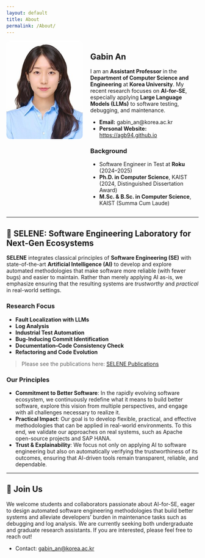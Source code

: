 ```yaml
---
layout: default
title: About
permalink: /About/
---
```


<div style="display: flex; align-items: flex-start; gap: 20px;">

  <div style="flex: 1;">
    <img src="/assets/images/gabin.png" alt="Gabin An" style="max-width:200px; border-radius:10px;" />
  </div>

  <div style="flex: 3;">
    <h2>Gabin An</h2>
    <p>
      I am an <strong>Assistant Professor</strong> in the <strong>Department of Computer Science and Engineering</strong> at <strong>Korea University</strong>.
      My recent research focuses on <strong>AI-for-SE</strong>, especially applying <strong>Large Language Models (LLMs)</strong> to software testing, debugging, and maintenance.
    </p>
    <ul>
      <li><strong>Email:</strong> gabin_an@korea.ac.kr</li>
      <li><strong>Personal Website:</strong> <a href="https://agb94.github.io">https://agb94.github.io</a></li>
    </ul>
    <h3>Background</h3>
    <ul>
      <li>Software Engineer in Test at <strong>Roku</strong> (2024–2025)</li>
      <li><strong>Ph.D. in Computer Science</strong>, KAIST (2024, Distinguished Dissertation Award)</li>
      <li><strong>M.Sc. & B.Sc. in Computer Science</strong>, KAIST (Summa Cum Laude)</li>
    </ul>
  </div>
</div>

---

## 🌙 SELENE: Software Engineering Laboratory for Next-Gen Ecosystems

**SELENE** integrates classical principles of **Software Engineering (SE)** with state-of-the-art **Artificial Intelligence (AI)** to develop and explore automated methodologies that make software more reliable (with fewer bugs) and easier to maintain. Rather than merely applying AI as-is, we emphasize ensuring that the resulting systems are *trustworthy* and *practical* in real-world settings.


### Research Focus
- **Fault Localization with LLMs**
- **Log Analysis**
- **Industrial Test Automation**
- **Bug-Inducing Commit Identification**
- **Documentation–Code Consistency Check**
- **Refactoring and Code Evolution**

> Please see the publications here: [SELENE Publications](/publications/)

### Our Principles
- **Commitment to Better Software**: In the rapidly evolving software ecosystem, we continuously redefine what it means to build better software, explore this vision from multiple perspectives, and engage with all challenges necessary to realize it.
- **Practical Impact**: Our goal is to develop flexible, practical, and effective methodologies that can be applied in real-world environments. To this end, we validate our approaches on real systems, such as Apache open-source projects and SAP HANA.
- **Trust & Explainability**: We focus not only on applying AI to software engineering but also on automatically verifying the trustworthiness of its outcomes, ensuring that AI-driven tools remain transparent, reliable, and dependable.
<!-- - **Open Science**: To promote reproducibility and broad adoption, we openly share benchmarks, tools, and datasets. -->

---

## 💌 Join Us

We welcome students and collaborators passionate about AI-for-SE, eager to design automated software engineering methodologies that build better systems and alleviate developers’ burden in maintenance tasks such as debugging and log analysis.
We are currently seeking both undergraduate and graduate research assistants. If you are interested, please feel free to reach out!

- Contact: gabin_an@korea.ac.kr  
